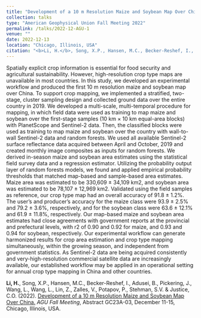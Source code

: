 ```yaml
---
title: "Development of a 10 m Resolution Maize and Soybean Map Over China"
collection: talks
type: "American Geophysical Union Fall Meeting 2022"
permalink: /talks/2022-12-AGU-1
venue: ""
date: 2022-12-13
location: "Chicago, Illinois, USA"
citation: "<b>Li, H.</b>, Song, X.P., Hansen, M.C., Becker-Reshef, I., Adusei, B., Pickering, J., Wang, L., Wang, L., Lin, Z., Zalles, V., Potapov, P., Stehman, S.V. & Justice, C.O. (2022). Development of a 10 m Resolution Maize and Soybean Map Over China. <i>AGU Fall Meeting</i>, Abstract GC23A-03, December 11-15, Chicago, Illinois, USA."
---
```


Spatially explicit crop information is essential for food security and agricultural sustainability. However, high-resolution crop type maps are unavailable in most countries. In this study, we developed an experimental workflow and produced the first 10 m resolution maize and soybean map over China. To support crop mapping, we implemented a stratified, two-stage, cluster sampling design and collected ground data over the entire country in 2019. We developed a multi-scale, multi-temporal procedure for mapping, in which field data were used as training to map maize and soybean over the first-stage samples (10 km × 10 km equal-area blocks) with PlanetScope and Sentinel-2 data. Then, the classified blocks were used as training to map maize and soybean over the country with wall-to-wall Sentinel-2 data and random forests. We used all available Sentinel-2 surface reflectance data acquired between April and October, 2019 and created monthly image composites as inputs for random forests. We derived in-season maize and soybean area estimates using the statistical field survey data and a regression estimator. Utilizing the probability output layer of random forests models, we found and applied empirical probability thresholds that matched map-based and sample-based area estimates. Maize area was estimated to be 330,609 ± 34,109 km2, and soybean area was estimated to be 78,107 ± 12,969 km2. Validated using the field samples as reference, our crop type map had an overall accuracy of 91.8 ± 1.2%. The user’s and producer’s accuracy for the maize class were 93.9 ± 2.5% and 79.2 ± 3.6%, respectively, and for the soybean class were 63.6 ± 12.1% and 61.9 ± 11.8%, respectively. Our map-based maize and soybean area estimates had close agreements with government reports at the provincial and prefectural levels, with r2 of 0.90 and 0.92 for maize, and 0.93 and 0.94 for soybean, respectively. Our experimental workflow can generate harmonized results for crop area estimation and crop type mapping simultaneously, within the growing season, and independent from government statistics. As Sentinel-2 data are being acquired consistently and very-high-resolution commercial satellite data are increasingly available, our established workflow may be applied in an operational setting for annual crop type mapping in China and other countries.

<b>Li, H.</b>, Song, X.P., Hansen, M.C., Becker-Reshef, I., Adusei, B., Pickering, J., Wang, L., Wang, L., Lin, Z., Zalles, V., Potapov, P., Stehman, S.V. & Justice, C.O. (2022). <a href="https://agu.confex.com/agu/fm22/meetingapp.cgi/Paper/1079673" target="_blank" rel="noopener noreferrer">Development of a 10 m Resolution Maize and Soybean Map Over China.</a> <i>AGU Fall Meeting</i>, Abstract GC23A-03, December 11-15, Chicago, Illinois, USA.